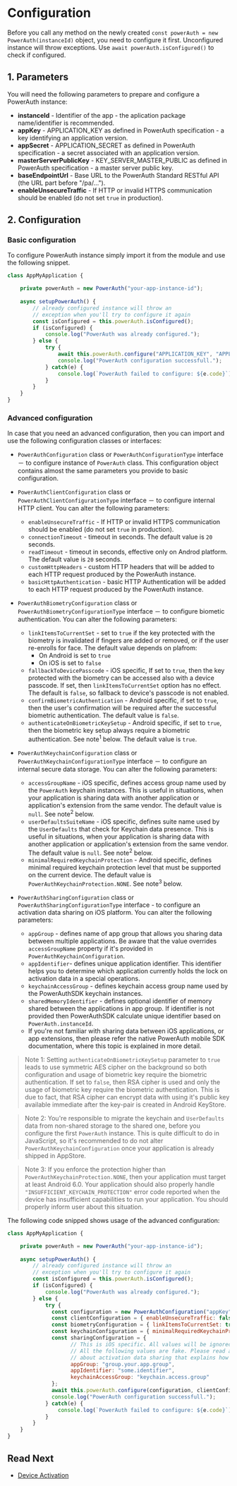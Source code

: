 # Configuration

Before you call any method on the newly created `const powerAuth = new PowerAuth(instanceId)` object, you need to configure it first. Unconfigured instance will throw exceptions. Use `await powerAuth.isConfigured()` to check if configured.

## 1. Parameters

You will need the following parameters to prepare and configure a PowerAuth instance:

- **instanceId** - Identifier of the app - the aplication package name/identifier is recommended.  
- **appKey** - APPLICATION_KEY as defined in PowerAuth specification - a key identifying an application version.
- **appSecret** - APPLICATION_SECRET as defined in PowerAuth specification - a secret associated with an application version.  
- **masterServerPublicKey** - KEY\_SERVER\_MASTER_PUBLIC as defined in PowerAuth specification - a master server public key.  
- **baseEndpointUrl** - Base URL to the PowerAuth Standard RESTful API (the URL part before "/pa/...").  
- **enableUnsecureTraffic** - If HTTP or invalid HTTPS communication should be enabled (do not set `true` in production).

## 2. Configuration

### Basic configuration

To configure PowerAuth instance simply import it from the module and use the following snippet.

```javascript
class AppMyApplication {

    private powerAuth = new PowerAuth("your-app-instance-id");
    
    async setupPowerAuth() {
        // already configured instance will throw an
        // exception when you'll try to configure it again
        const isConfigured = this.powerAuth.isConfigured();
        if (isConfigured) {
            console.log("PowerAuth was already configured.");
        } else {
            try {
                await this.powerAuth.configure("APPLICATION_KEY", "APPLICATION_SECRET", "KEY_SERVER_MASTER_PUBLIC", "https://your-powerauth-endpoint.com/", false);
                console.log("PowerAuth configuration successfull.");
            } catch(e) {
                console.log(`PowerAuth failed to configure: ${e.code}`);
            }
        }
    }
}
```

### Advanced configuration

In case that you need an advanced configuration, then you can import and use the following configuration classes or interfaces:
- `PowerAuthConfiguration` class or `PowerAuthConfigurationType` interface － to configure instance of `PowerAuth` class. This configuration object contains almost the same parameters you provide to basic configuration.

- `PowerAuthClientConfiguration` class or `PowerAuthClientConfigurationType` interface － to configure internal HTTP client. You can alter the following parameters:
  - `enableUnsecureTraffic` - If HTTP or invalid HTTPS communication should be enabled (do not set `true` in production).
  - `connectionTimeout` - timeout in seconds. The default value is `20` seconds.
  - `readTimeout` - timeout in seconds, effective only on Androd platform. The default value is `20` seconds.
  - `customHttpHeaders` - custom HTTP headers that will be added to each HTTP request produced by the PowerAuth instance.
  - `basicHttpAuthentication` - basic HTTP Authentication will be added to each HTTP request produced by the PowerAuth instance.

- `PowerAuthBiometryConfiguration` class or `PowerAuthBiometryConfigurationType` interface － to configure biometic authentication. You can alter the following parameters:
  - `linkItemsToCurrentSet` - set to `true` if the key protected with the biometry is invalidated if fingers are added or removed, or if the user re-enrolls for face. The default value depends on plafrom:
    - On Android is set to `true`
    - On iOS  is set to `false`
  - `fallbackToDevicePasscode` - iOS specific, If set to `true`, then the key protected with the biometry can be accessed also with a device passcode. If set, then `linkItemsToCurrentSet` option has no effect. The default is `false`, so fallback to device's passcode is not enabled.
  - `confirmBiometricAuthentication` - Android specific, if set to `true`, then the user's confirmation will be required after the successful biometric authentication. The default value is `false`.
  - `authenticateOnBiometricKeySetup` - Android specific, if set to `true`, then the biometric key setup always require a biometric authentication. See note<sup>1</sup> below. The default value is `true`.

- `PowerAuthKeychainConfiguration` class or `PowerAuthKeychainConfigurationType` interface － to configure an internal secure data storage. You can alter the following parameters:
  - `accessGroupName` - iOS specific, defines access group name used by the `PowerAuth` keychain instances. This is useful in situations, when your application is sharing data with another application or application's extension from the same vendor. The default value is `null`. See note<sup>2</sup> below.
  - `userDefaultsSuiteName` - iOS specific, defines suite name used by the `UserDefaults` that check for Keychain data presence. This is useful in situations, when your application is sharing data with another application or application's extension from the same vendor. The default value is `null`. See note<sup>2</sup> below.
  - `minimalRequiredKeychainProtection` - Android specific, defines minimal required keychain protection level that must be supported on the current device. The default value is `PowerAuthKeychainProtection.NONE`. See note<sup>3</sup> below.

- `PowerAuthSharingConfiguration` class or `PowerAuthSharingConfigurationType` interface - to configure an activation data sharing on iOS platform. You can alter the following parameters:
  - `appGroup` - defines name of app group that allows you sharing data between multiple applications. Be aware that the value  overrides `accessGroupName` property if it's provided in `PowerAuthKeychainConfiguration`.
  - `appIdentifier`- defines unique application identifier. This identifier helps you to determine which application currently holds the lock on activation data in a special operations.
  - `keychainAccessGroup` - defines keychain access group name used by the PowerAuthSDK keychain instances.
  - `sharedMemoryIdentifier` - defines optional identifier of memory shared between the applications in app group. If identifier is not provided then PowerAuthSDK calculate unique identifier based on `PowerAuth.instanceId`.
  - If you're not familiar with sharing data between iOS applications, or app extensions, then please refer the native PowerAuth mobile SDK documentation, where this topic is explained in more detail. 


> Note 1: Setting `authenticateOnBiometricKeySetup` parameter to `true` leads to use symmetric AES cipher on the background so both configuration and usage of biometric key require the biometric authentication. If set to `false`, then RSA cipher is used and only the usage of biometric key require the biometric authentication. This is due to fact, that RSA cipher can encrypt data with using it's public key available immediate after the key-pair is created in Android KeyStore.

> Note 2: You're responsible to migrate the keychain and `UserDefaults` data from non-shared storage to the shared one, before you configure the first `PowerAuth` instance. This is quite difficult to do in JavaScript, so it's recommended to do not alter `PowerAuthKeychainConfiguration` once your application is already shipped in AppStore.

> Note 3: If you enforce the protection higher than `PowerAuthKeychainProtection.NONE`, then your application must target at least Android 6.0. Your application should also properly handle `"INSUFFICIENT_KEYCHAIN_PROTECTION"` error code reported when the device has insufficient capabilities to run your application. You should properly inform user about this situation.

The following code snipped shows usage of the advanced configuration:

```javascript
class AppMyApplication {

    private powerAuth = new PowerAuth("your-app-instance-id");
    
    async setupPowerAuth() {
        // already configured instance will throw an
        // exception when you'll try to configure it again
        const isConfigured = this.powerAuth.isConfigured();
        if (isConfigured) {
            console.log("PowerAuth was already configured.");
        } else {
            try {
              const configuration = new PowerAuthConfiguration("appKey", "appSecret", "masterServerPublicKey", "https://your-powerauth-endpoint.com/")
              const clientConfiguration = { enableUnsecureTraffic: false };
              const biometryConfiguration = { linkItemsToCurrentSet: true };
              const keychainConfiguration = { minimalRequiredKeychainProtection: PowerAuthKeychainProtection.SOFTWARE };
              const sharingConfiguration = {
                    // This is iOS specific. All values will be ignored on Android platform.
                    // All the following values are fake. Please read a native PowerAuth mobile SDK documentation
                    // about activation data sharing that explains how to prepare parameters in detail.
                    appGroup: "group.your.app.group",
                    appIdentifier: "some.identifier",
                    keychainAccessGroup: "keychain.access.group"
              };
              await this.powerAuth.configure(configuration, clientConfiguration, biometryConfiguration, keychainConfiguration, sharingConfiguration);
              console.log("PowerAuth configuration successfull.");
            } catch(e) {
                console.log(`PowerAuth failed to configure: ${e.code}`);
            }
        }
    }
}
```

## Read Next

- [Device Activation](./Device-Activation.md)

